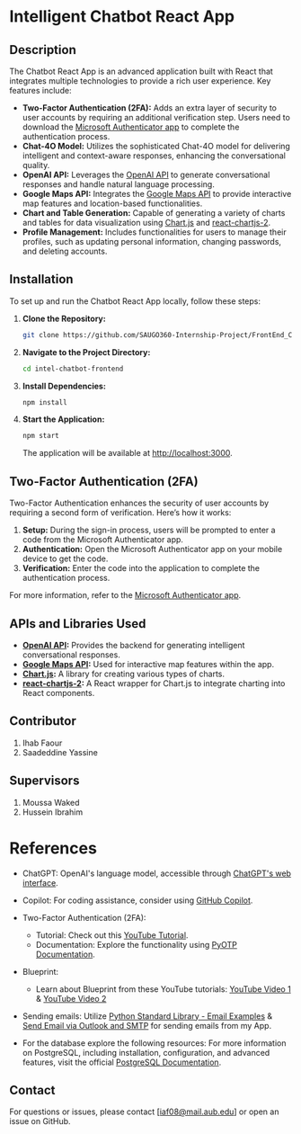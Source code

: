 # Intelligent Chatbot React App

## Description

The Chatbot React App is an advanced application built with React that integrates multiple technologies to provide a rich user experience. Key features include:

- **Two-Factor Authentication (2FA):** Adds an extra layer of security to user accounts by requiring an additional verification step. Users need to download the [Microsoft Authenticator app](https://www.microsoft.com/en-us/security/mobile-authenticator-app) to complete the authentication process.
- **Chat-4O Model:** Utilizes the sophisticated Chat-4O model for delivering intelligent and context-aware responses, enhancing the conversational quality.
- **OpenAI API:** Leverages the [OpenAI API](https://beta.openai.com/docs/) to generate conversational responses and handle natural language processing.
- **Google Maps API:** Integrates the [Google Maps API](https://developers.google.com/maps/documentation) to provide interactive map features and location-based functionalities.
- **Chart and Table Generation:** Capable of generating a variety of charts and tables for data visualization using [Chart.js](https://www.chartjs.org/) and [react-chartjs-2](https://www.npmjs.com/package/react-chartjs-2).
- **Profile Management:** Includes functionalities for users to manage their profiles, such as updating personal information, changing passwords, and deleting accounts.

## Installation

To set up and run the Chatbot React App locally, follow these steps:

1. **Clone the Repository:**

   ```bash
   git clone https://github.com/SAUGO360-Internship-Project/FrontEnd_Chatbot.git
   ```

2. **Navigate to the Project Directory:**

   ```bash
   cd intel-chatbot-frontend
   ```

3. **Install Dependencies:**

   ```bash
   npm install
   ```

4. **Start the Application:**

   ```bash
   npm start
   ```

   The application will be available at [http://localhost:3000](http://localhost:3000).

## Two-Factor Authentication (2FA)

Two-Factor Authentication enhances the security of user accounts by requiring a second form of verification. Here’s how it works:

1. **Setup:** During the sign-in process, users will be prompted to enter a code from the Microsoft Authenticator app.
2. **Authentication:** Open the Microsoft Authenticator app on your mobile device to get the code.
3. **Verification:** Enter the code into the application to complete the authentication process.

For more information, refer to the [Microsoft Authenticator app](https://www.microsoft.com/en-us/security/mobile-authenticator-app).

## APIs and Libraries Used

- **[OpenAI API](https://beta.openai.com/docs/):** Provides the backend for generating intelligent conversational responses.
- **[Google Maps API](https://developers.google.com/maps/documentation):** Used for interactive map features within the app.
- **[Chart.js](https://www.chartjs.org/):** A library for creating various types of charts.
- **[react-chartjs-2](https://www.npmjs.com/package/react-chartjs-2):** A React wrapper for Chart.js to integrate charting into React components.

## Contributor

1. Ihab Faour 
2. Saadeddine Yassine

## Supervisors

1. Moussa Waked
2. Hussein Ibrahim 

# References

- ChatGPT: OpenAI's language model, accessible through [ChatGPT's web interface](https://chat.openai.com/).
- Copilot: For coding assistance, consider using [GitHub Copilot](https://copilot.github.com/).


- Two-Factor Authentication (2FA):
  - Tutorial: Check out this [YouTube Tutorial](https://www.youtube.com/watch?v=o0XZZkI69E8&t=607s).
  - Documentation: Explore the functionality using [PyOTP Documentation](https://pyauth.github.io/pyotp/#module-pyotp).


- Blueprint:
  - Learn about Blueprint from these YouTube tutorials: [YouTube Video 1](https://www.youtube.com/watch?v=WhwU1-DLeVw) & [YouTube Video 2](https://www.youtube.com/watch?v=_LMiUOYDxzE)

  
- Sending emails: Utilize [Python Standard Library - Email Examples](https://docs.python.org/3/library/email.examples.html) & [Send Email via Outlook and SMTP](https://pythonassets.com/posts/send-email-via-outlook-and-smtp/) for sending emails from my App.

- For the database explore the following resources:
  For more information on PostgreSQL, including installation, configuration, and advanced features, visit the official [PostgreSQL Documentation](https://www.postgresql.org/docs/).


## Contact

For questions or issues, please contact [iaf08@mail.aub.edu] or open an issue on GitHub.
